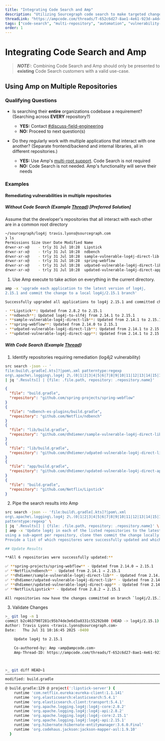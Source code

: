 ```yaml
---
title: "Integrating Code Search and Amp"
description: "Utilizing Sourcegraph code search to make targeted changes across multiple repositories"
threadLink: "https://ampcode.com/threads/T-652c6d27-8ae1-4e61-923d-a4d40071cb4b"
tags: ["code-search", "multi-repository", "automation", "vulnerability-remediation"]
order: 1
---
```


# Integrating Code Search and Amp

> **_NOTE:_**: Combining Code Search and Amp should only be presented to **existing**
Code Search customers with a valid use-case.

## Using Amp on Multiple Repositories

### Qualifying Questions

* Is searching their **entire** organizations codebase a requirement? (Searching
across **EVERY** repository?)
  * **YES:** Contact [#discuss-field-engineering](https://sourcegraph.slack.com/archives/C095PTMTS31)
  * **NO:** Proceed to next question(s)

* Do they regularly work with multiple applications that interact with one
another? (Separate frontend/backend and internal libraries, all in different repositories.)
  * **YES:** Use Amp's
  [multi-root support](https://ampcode.com/news/multi-root-workspaces). Code Search is not required
  * **NO:** Code Search is not needed. Amp's functionality will serve their needs

### Examples

#### Remediating vulnerabilities in multiple repositories

##### Without Code Search (Example [Thread](https://ampcode.com/threads/T-22ad3789-6991-4380-ae08-801ac4d96af4)) [Preferred Solution]

Assume that the developer's repositories that all interact with each other are in a common root directory

```bash
~/sourcegraph/log4j travis.lyons@sourcegraph.com
❯ ls
Permissions Size User Date Modified Name
drwxr-xr-x@    - trly 31 Jul 10:28  Lipstick
drwxr-xr-x@    - trly 31 Jul 10:28  ndbench
drwxr-xr-x@    - trly 31 Jul 10:28  sample-vulnerable-log4j-direct-lib
drwxr-xr-x@    - trly 31 Jul 10:28  spring-webflow
drwxr-xr-x@    - trly 31 Jul 10:28  udpated-vulnerable-log4j-direct-lib
drwxr-xr-x@    - trly 31 Jul 10:28  updated-vulnerable-log4j-direct-app
```

1. Use Amp execute to take action on everything in the current directory.

```bash
amp -x 'upgrade each application to the latest version of log4j,
2.15.1 and commit the change to a local log4j/2.15.1 branch'

Successfully upgraded all applications to log4j 2.15.1 and committed changes to the `log4j/2.15.1` branch in each repository. The upgrades included:

- **Lipstick**: Updated from 2.8.2 to 2.15.1
- **ndbench**: Updated log4j-to-slf4j from 2.14.1 to 2.15.1
- **sample-vulnerable-log4j-direct-lib**: Updated from 2.14.1 to 2.15.1
- **spring-webflow**: Updated from 2.14.0 to 2.15.1
- **udpated-vulnerable-log4j-direct-lib**: Updated from 2.14.1 to 2.15.1
- **updated-vulnerable-log4j-direct-app**: Updated from 2.14.1 to 2.15.1
```

##### With Code Search (Example [Thread](https://ampcode.com/threads/T-652c6d27-8ae1-4e61-923d-a4d40071cb4b))

1. Identify repositories requiring remediation (log4j2 vulnerability)

```bash
src search -json -- '
file:build\.gradle[.kts]?|pom\.xml patterntype:regexp
org\.apache\.logging\.log4j 2\.(0|1|2|3|4|5|6|7|8|9|10|11|12|13|14|15|16)(\.[0-9]+)' \
| jq '.Results[] | {file: .file.path, repository: .repository.name}'
```

```json
{
  "file": "build.gradle",
  "repository": "github.com/spring-projects/spring-webflow"
}
{
  "file": "ndbench-es-plugins/build.gradle",
  "repository": "github.com/Netflix/ndbench"
}
{
  "file": "lib/build.gradle",
  "repository": "github.com/dhdiemer/sample-vulnerable-log4j-direct-lib"
}
{
  "file": "lib/build.gradle",
  "repository": "github.com/dhdiemer/udpated-vulnerable-log4j-direct-lib"
}
{
  "file": "app/build.gradle",
  "repository": "github.com/dhdiemer/updated-vulnerable-log4j-direct-app"
}
{
  "file": "build.gradle",
  "repository": "github.com/Netflix/Lipstick"
}
```

2. Pipe the search results into Amp

```bash
src search -json -- 'file:build\.gradle[.kts]?|pom\.xml
org\.apache\.logging\.log4j 2\.(0|1|2|3|4|5|6|7|8|9|10|11|12|13|14|15|16)(\.[0-9]+)
patterntype:regexp' \
| jq '.Results[] | {file: .file.path, repository: .repository.name}' \
| amp -x 'Update log4j in each of the listed repositories to the latest version, 2.15.1
using a sub-agent per repository, clone then commit the change locally in a new branch named log4j/2.15.1
Provide a list of which repositores were successfully updated and which were not.'

## Update Results

**All 6 repositories were successfully updated:**

✅ **spring-projects/spring-webflow** - Updated from 2.14.0 → 2.15.1
✅ **Netflix/ndbench** - Updated from 2.14.1 → 2.15.1
✅ **dhdiemer/sample-vulnerable-log4j-direct-lib** - Updated from 2.14.1 → 2.15.1
✅ **dhdiemer/udpated-vulnerable-log4j-direct-lib** - Updated from 2.14.1 → 2.15.1
✅ **dhdiemer/updated-vulnerable-log4j-direct-app** - Updated from 2.14.1 → 2.15.1
✅ **Netflix/Lipstick** - Updated from 2.8.2 → 2.15.1

All repositories now have the changes committed on branch `log4j/2.15.1`.
```

3. Validate Changes

```bash
>_ git log -n 1
commit b2c4637907281c95b74de3e6d3a8331c55292b80 (HEAD -> log4j/2.15.1)
Author: Travis Lyons <travis.lyons@sourcegraph.com>
Date:   Thu Jul 31 10:16:45 2025 -0400

    Update log4j to 2.15.1

    Co-authored-by: Amp <amp@ampcode.com>
    Amp-Thread-ID: https://ampcode.com/threads/T-652c6d27-8ae1-4e61-923d-a4d40071cb4b



>_ git diff HEAD~1
──────────────────────────────────────────────────────────────────────────────────────────────────────────────────────────────────────────────────────────────────────────────────────────────
modified: build.gradle
──────────────────────────────────────────────────────────────────────────────────────────────────────────────────────────────────────────────────────────────────────────────────────────────
@ build.gradle:129 @ project(':lipstick-server') {
    runtime 'com.netflix.eureka:eureka-client:1.1.141'
    runtime 'org.elasticsearch:elasticsearch:5.4.1'
    runtime 'org.elasticsearch.client:transport:5.4.1'
    runtime 'org.apache.logging.log4j:log4j-core:2.8.2'
    runtime 'org.apache.logging.log4j:log4j-api:2.8.2'
    runtime 'org.apache.logging.log4j:log4j-core:2.15.1'
    runtime 'org.apache.logging.log4j:log4j-api:2.15.1'
    runtime 'org.hibernate:hibernate-entitymanager:3.6.0.Final'
    runtime 'org.codehaus.jackson:jackson-mapper-asl:1.9.10'
  }
```
